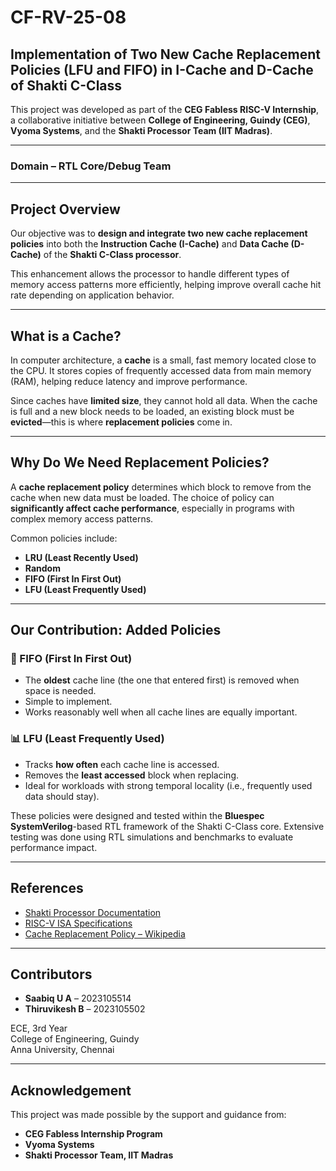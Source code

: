 # CF-RV-25-08

## Implementation of Two New Cache Replacement Policies (LFU and FIFO) in I-Cache and D-Cache of Shakti C-Class

This project was developed as part of the **CEG Fabless RISC-V Internship**, a collaborative initiative between **College of Engineering, Guindy (CEG)**, **Vyoma Systems**, and the **Shakti Processor Team (IIT Madras)**.

---

### Domain – RTL Core/Debug Team

---

## Project Overview

Our objective was to **design and integrate two new cache replacement policies** into both the **Instruction Cache (I-Cache)** and **Data Cache (D-Cache)** of the **Shakti C-Class processor**.

This enhancement allows the processor to handle different types of memory access patterns more efficiently, helping improve overall cache hit rate depending on application behavior.

---

## What is a Cache?

In computer architecture, a **cache** is a small, fast memory located close to the CPU. It stores copies of frequently accessed data from main memory (RAM), helping reduce latency and improve performance.

Since caches have **limited size**, they cannot hold all data. When the cache is full and a new block needs to be loaded, an existing block must be **evicted**—this is where **replacement policies** come in.

---

## Why Do We Need Replacement Policies?

A **cache replacement policy** determines which block to remove from the cache when new data must be loaded. The choice of policy can **significantly affect cache performance**, especially in programs with complex memory access patterns.

Common policies include:

- **LRU (Least Recently Used)**
- **Random**
- **FIFO (First In First Out)**
- **LFU (Least Frequently Used)**

---

## Our Contribution: Added Policies

### 🔁 FIFO (First In First Out)

- The **oldest** cache line (the one that entered first) is removed when space is needed.
- Simple to implement.
- Works reasonably well when all cache lines are equally important.

### 📊 LFU (Least Frequently Used)

- Tracks **how often** each cache line is accessed.
- Removes the **least accessed** block when replacing.
- Ideal for workloads with strong temporal locality (i.e., frequently used data should stay).

These policies were designed and tested within the **Bluespec SystemVerilog**-based RTL framework of the Shakti C-Class core. Extensive testing was done using RTL simulations and benchmarks to evaluate performance impact.

---

## References

- [Shakti Processor Documentation](https://shakti.org.in/docs/)
- [RISC-V ISA Specifications](https://riscv.org/technical/specifications/)
- [Cache Replacement Policy – Wikipedia](https://en.wikipedia.org/wiki/Cache_replacement_policies)

---

## Contributors

- **Saabiq U A** – 2023105514 
- **Thiruvikesh B** – 2023105502

ECE, 3rd Year  
College of Engineering, Guindy  
Anna University, Chennai

---

## Acknowledgement

This project was made possible by the support and guidance from:

- **CEG Fabless Internship Program**
- **Vyoma Systems**
- **Shakti Processor Team, IIT Madras**

